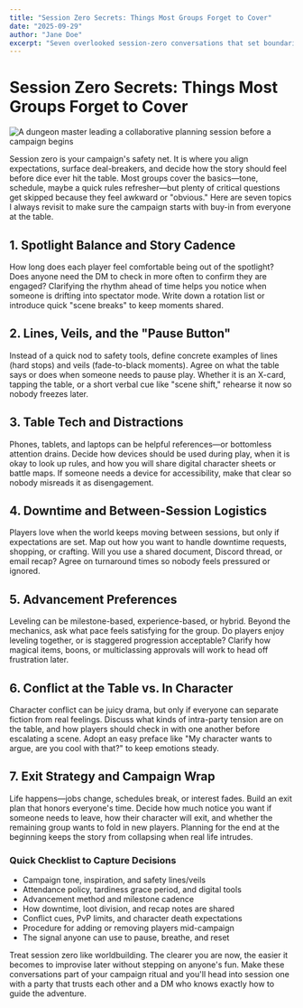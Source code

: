 ```yaml
---
title: "Session Zero Secrets: Things Most Groups Forget to Cover"
date: "2025-09-29"
author: "Jane Doe"
excerpt: "Seven overlooked session-zero conversations that set boundaries, manage expectations, and keep your D&D campaign humming."
---
```


# Session Zero Secrets: Things Most Groups Forget to Cover

![A dungeon master leading a collaborative planning session before a campaign begins](~/assets/images/session-zero-secrets-1.jpg)

Session zero is your campaign's safety net. It is where you align expectations, surface deal-breakers, and decide how the story should feel before dice ever hit the table. Most groups cover the basics—tone, schedule, maybe a quick rules refresher—but plenty of critical questions get skipped because they feel awkward or "obvious." Here are seven topics I always revisit to make sure the campaign starts with buy-in from everyone at the table.

## 1. Spotlight Balance and Story Cadence

How long does each player feel comfortable being out of the spotlight? Does anyone need the DM to check in more often to confirm they are engaged? Clarifying the rhythm ahead of time helps you notice when someone is drifting into spectator mode. Write down a rotation list or introduce quick "scene breaks" to keep moments shared.

## 2. Lines, Veils, and the "Pause Button"

Instead of a quick nod to safety tools, define concrete examples of lines (hard stops) and veils (fade-to-black moments). Agree on what the table says or does when someone needs to pause play. Whether it is an X-card, tapping the table, or a short verbal cue like "scene shift," rehearse it now so nobody freezes later.

## 3. Table Tech and Distractions

Phones, tablets, and laptops can be helpful references—or bottomless attention drains. Decide how devices should be used during play, when it is okay to look up rules, and how you will share digital character sheets or battle maps. If someone needs a device for accessibility, make that clear so nobody misreads it as disengagement.

## 4. Downtime and Between-Session Logistics

Players love when the world keeps moving between sessions, but only if expectations are set. Map out how you want to handle downtime requests, shopping, or crafting. Will you use a shared document, Discord thread, or email recap? Agree on turnaround times so nobody feels pressured or ignored.

## 5. Advancement Preferences

Leveling can be milestone-based, experience-based, or hybrid. Beyond the mechanics, ask what pace feels satisfying for the group. Do players enjoy leveling together, or is staggered progression acceptable? Clarify how magical items, boons, or multiclassing approvals will work to head off frustration later.

## 6. Conflict at the Table vs. In Character

Character conflict can be juicy drama, but only if everyone can separate fiction from real feelings. Discuss what kinds of intra-party tension are on the table, and how players should check in with one another before escalating a scene. Adopt an easy preface like "My character wants to argue, are you cool with that?" to keep emotions steady.

## 7. Exit Strategy and Campaign Wrap

Life happens—jobs change, schedules break, or interest fades. Build an exit plan that honors everyone's time. Decide how much notice you want if someone needs to leave, how their character will exit, and whether the remaining group wants to fold in new players. Planning for the end at the beginning keeps the story from collapsing when real life intrudes.

### Quick Checklist to Capture Decisions

- Campaign tone, inspiration, and safety lines/veils  
- Attendance policy, tardiness grace period, and digital tools  
- Advancement method and milestone cadence  
- How downtime, loot division, and recap notes are shared  
- Conflict cues, PvP limits, and character death expectations  
- Procedure for adding or removing players mid-campaign  
- The signal anyone can use to pause, breathe, and reset

Treat session zero like worldbuilding. The clearer you are now, the easier it becomes to improvise later without stepping on anyone's fun. Make these conversations part of your campaign ritual and you'll head into session one with a party that trusts each other and a DM who knows exactly how to guide the adventure.
